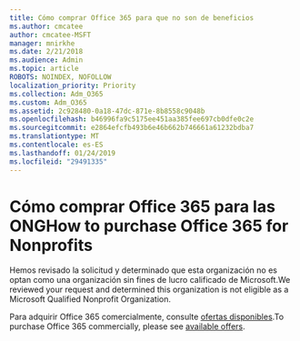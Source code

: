```yaml
---
title: Cómo comprar Office 365 para que no son de beneficios
ms.author: cmcatee
author: cmcatee-MSFT
manager: mnirkhe
ms.date: 2/21/2018
ms.audience: Admin
ms.topic: article
ROBOTS: NOINDEX, NOFOLLOW
localization_priority: Priority
ms.collection: Adm_O365
ms.custom: Adm_O365
ms.assetid: 2c928480-0a18-47dc-871e-8b8558c9048b
ms.openlocfilehash: b46996fa9c5175ee451aa385fee697cb0dfe0c2e
ms.sourcegitcommit: e2864efcfb493b6e46b662b746661a61232bdba7
ms.translationtype: MT
ms.contentlocale: es-ES
ms.lasthandoff: 01/24/2019
ms.locfileid: "29491335"
---
```

# <a name="how-to-purchase-office-365-for-nonprofits"></a><span data-ttu-id="66234-102">Cómo comprar Office 365 para las ONG</span><span class="sxs-lookup"><span data-stu-id="66234-102">How to purchase Office 365 for Nonprofits</span></span>

<span data-ttu-id="66234-103">Hemos revisado la solicitud y determinado que esta organización no es optan como una organización sin fines de lucro calificado de Microsoft.</span><span class="sxs-lookup"><span data-stu-id="66234-103">We reviewed your request and determined this organization is not eligible as a Microsoft Qualified Nonprofit Organization.</span></span>
  
<span data-ttu-id="66234-104">Para adquirir Office 365 comercialmente, consulte [ofertas disponibles](https://portal.office.com/AdminPortal/Home).</span><span class="sxs-lookup"><span data-stu-id="66234-104">To purchase Office 365 commercially, please see [available offers](https://portal.office.com/AdminPortal/Home).</span></span>
  

